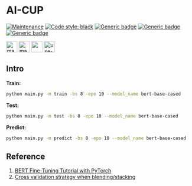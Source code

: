 # AI-CUP

[![Maintenance](https://img.shields.io/badge/Maintained%3F-yes-green.svg)](https://GitHub.com/Naereen/StrapDown.js/graphs/commit-activity)
[![Code style: black](https://img.shields.io/badge/code%20style-black-000000.svg)](https://github.com/psf/black)
[![Generic badge](https://img.shields.io/badge/Model-passing-green.svg)](https://shields.io/)
[![Generic badge](https://img.shields.io/badge/Plotting-passing-green.svg)](https://shields.io/)
[![Generic badge](https://img.shields.io/badge/dataset-passing-green.svg)](https://shields.io/)

[<img src="http://ForTheBadge.com/images/badges/made-with-python.svg" alt="made with python" width="" height="30px">](https://www.python.org/)
[<img src="https://img.shields.io/badge/Made%20with-Jupyter-orange?style=for-the-badge&logo=Jupyter" alt="made with jupyter" width="px" height="30px">](https://jupyter.org/try)
[<img src="https://img.shields.io/badge/PyTorch-%23EE4C2C.svg?style=for-the-badge&logo=PyTorch&logoColor=white" width="px" height="30px">](https://pytorch.org/)
[<img src="http://ForTheBadge.com/images/badges/uses-git.svg" alt="use-git" width="px" height="30px">](https://git-scm.com/)

## Intro

**Train:**

```bash
python main.py -m train -bs 8 -epo 10 --model_name bert-base-cased
```

**Test:**

```bash
python main.py -m test -bs 8 -epo 10 --model_name bert-base-cased
```

**Predict:**

```bash
python main.py -m predict -bs 8 -epo 10 --model_name bert-base-cased
```

## Reference

1. [BERT Fine-Tuning Tutorial with PyTorch](https://mccormickml.com/2019/07/22/BERT-fine-tuning/#a2-weight-decay)
2. [Cross validation strategy when blending/stacking](https://www.kaggle.com/general/18793)
